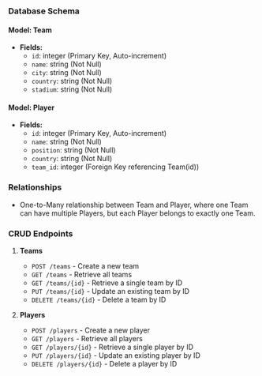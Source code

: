 ### Database Schema

#### Model: Team
- **Fields:**
  - `id`: integer (Primary Key, Auto-increment)
  - `name`: string (Not Null)
  - `city`: string (Not Null)
  - `country`: string (Not Null)
  - `stadium`: string (Not Null)

#### Model: Player
- **Fields:**
  - `id`: integer (Primary Key, Auto-increment)
  - `name`: string (Not Null)
  - `position`: string (Not Null)
  - `country`: string (Not Null)
  - `team_id`: integer (Foreign Key referencing Team(id))

### Relationships
- One-to-Many relationship between Team and Player, where one Team can have multiple Players, but each Player belongs to exactly one Team.

### CRUD Endpoints
1. **Teams**
   - `POST /teams` - Create a new team
   - `GET /teams` - Retrieve all teams
   - `GET /teams/{id}` - Retrieve a single team by ID
   - `PUT /teams/{id}` - Update an existing team by ID
   - `DELETE /teams/{id}` - Delete a team by ID

2. **Players**
   - `POST /players` - Create a new player
   - `GET /players` - Retrieve all players
   - `GET /players/{id}` - Retrieve a single player by ID
   - `PUT /players/{id}` - Update an existing player by ID
   - `DELETE /players/{id}` - Delete a player by ID